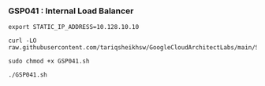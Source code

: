### GSP041 : Internal Load Balancer 

```
export STATIC_IP_ADDRESS=10.128.10.10
```

```
curl -LO raw.githubusercontent.com/tariqsheikhsw/GoogleCloudArchitectLabs/main/Solutions/GSP041.sh

sudo chmod +x GSP041.sh

./GSP041.sh
```



